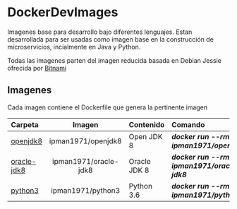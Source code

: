 # DockerDevImages
Imagenes base para desarrollo bajo diferentes lenguajes. Estan desarrollada para ser usadas como imagen base en la construcción de microservicios, incialmente en Java y Python.

Todas las imagenes parten del imagen reducida basada en Debian Jessie ofrecida por [Bitnami](https://github.com/bitnami/minideb)

## Imagenes
Cada imagen contiene el Dockerfile que genera la pertinente imagen

| Carpeta      | Imagen       | Contenido     | Comando | Versión |
| :---         | :---:        | :---          | :---    | :---:   |
| [openjdk8](./openjdk8)   | ipman1971/openjdk8 | Open JDK 8 | ***docker run --rm -it ipman1971/openjdk8*** | latest |
| [oracle-jdk8](./oracle-jdk8)   | ipman1971/oracle-jdk8 | Oracle JDK 8 | ***docker run --rm -it ipman1971/oracle-jdk8*** | latest |
| [python3](./python3)   | ipman1971/python3 | Python 3.6 | ***docker run --rm -it ipman1971/python3*** | latest |
